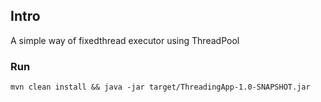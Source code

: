 ## Intro

A simple way of fixedthread executor using ThreadPool

### Run

`mvn clean install && java -jar target/ThreadingApp-1.0-SNAPSHOT.jar`